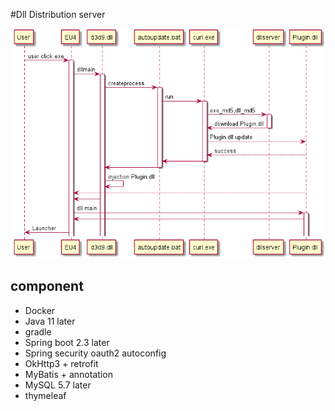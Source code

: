 #Dll Distribution server
 
 ![img1](./README.img1.png)
 
 ## component
  - Docker
  - Java 11 later
  - gradle
  - Spring boot 2.3 later
  - Spring security oauth2 autoconfig
  - OkHttp3 + retrofit
  - MyBatis + annotation
  - MySQL 5.7 later
  - thymeleaf